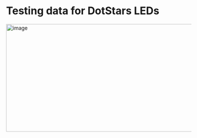 # Testing data for DotStars LEDs													
<img width="1561" height="292" alt="image" src="https://github.com/user-attachments/assets/668d0ee5-643e-408e-addb-0b63b6cdc491" />

